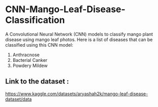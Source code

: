 # CNN-Mango-Leaf-Disease-Classification
A Convolutional Neural Network (CNN) models to classify mango plant disease using mango leaf photos.
Here is a list of diseases that can be classified using this CNN model:
1. Anthracnose
2. Bacterial Canker
3. Powdery Mildew

## Link to the dataset : 
https://www.kaggle.com/datasets/aryashah2k/mango-leaf-disease-dataset/data
